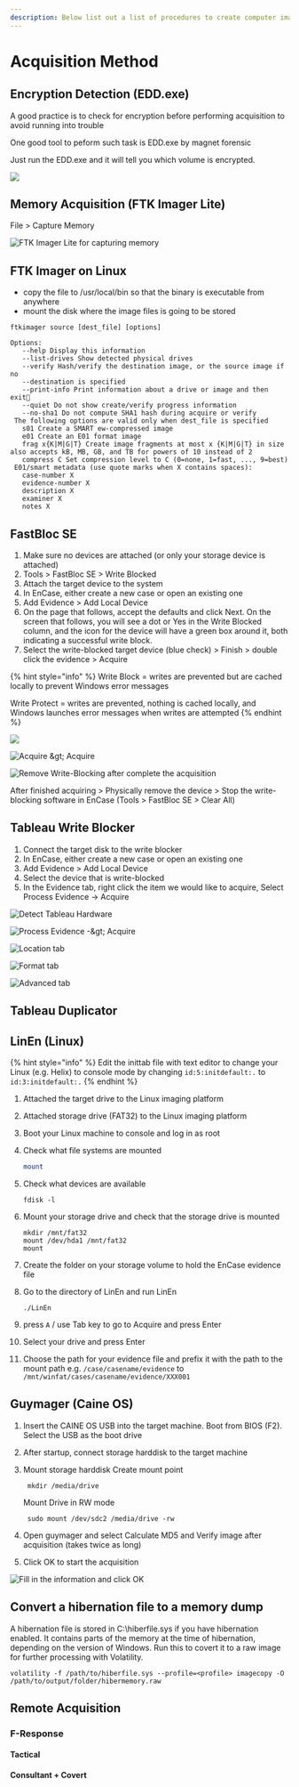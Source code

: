 ```yaml
---
description: Below list out a list of procedures to create computer images
---
```


# Acquisition Method

## Encryption Detection \(EDD.exe\)

A good practice is to check for encryption before performing acquisition to avoid running into trouble

One good tool to peform such task is EDD.exe by magnet forensic

Just run the EDD.exe and it will tell you which volume is encrypted.

![](../.gitbook/assets/image%20%2849%29.png)

## Memory Acquisition \(FTK Imager Lite\)

File &gt; Capture Memory

![FTK Imager Lite for capturing memory](../.gitbook/assets/2019-04-04-17_31_52-greenshot.png)

## FTK Imager on Linux 

* copy the file to /usr/local/bin so that the binary is executable from anywhere
* mount the disk where the image files is going to be stored

```
ftkimager source [dest_file] [options]
```


```
Options:
   --help Display this information
   --list-drives Show detected physical drives
   --verify Hash/verify the destination image, or the source image if no
   --destination is specified
   --print-info Print information about a drive or image and then exit
   --quiet Do not show create/verify progress information
   --no-sha1 Do not compute SHA1 hash during acquire or verify
 The following options are valid only when dest_file is specified
   s01 Create a SMART ew-compressed image
   e01 Create an E01 format image
   frag x{K|M|G|T} Create image fragments at most x {K|M|G|T} in size  also accepts kB, MB, GB, and TB for powers of 10 instead of 2 
   compress C Set compression level to C (0=none, 1=fast, ..., 9=best)
 E01/smart metadata (use quote marks when X contains spaces):
   case-number X
   evidence-number X
   description X
   examiner X
   notes X
```


## FastBloc SE

1. Make sure no devices are attached \(or only your storage device is attached\)
2. Tools &gt; FastBloc SE &gt; Write Blocked
3. Attach the target device to the system
4. In EnCase, either create a new case or open an existing one
5. Add Evidence &gt; Add Local Device
6. On the page that follows, accept the defaults and click Next. On the screen that follows, you will see a dot or Yes in the Write Blocked column, and the icon for the device will have a green box around it, both indicating a successful write block.
7. Select the write-blocked target device \(blue check\) &gt; Finish &gt; double click the evidence &gt; Acquire

{% hint style="info" %}
Write Block = writes are prevented but are cached locally to prevent Windows error messages

Write Protect = writes are prevented, nothing is cached locally, and Windows launches error messages when writes are attempted
{% endhint %}

![](../.gitbook/assets/image%20%2862%29.png)

![Acquire &amp;gt; Acquire](../.gitbook/assets/image%20%2863%29.png)

![Remove Write-Blocking after complete the acquisition](../.gitbook/assets/image%20%2864%29.png)

After finished acquiring &gt; Physically remove the device &gt; Stop the write-blocking software in EnCase \(Tools &gt; FastBloc SE &gt; Clear All\)

## Tableau Write Blocker

1. Connect the target disk to the write blocker 
2. In EnCase, either create a new case or open an existing one
3. Add Evidence &gt; Add Local Device
4. Select the device that is write-blocked
5. In the Evidence tab, right click the item we would like to acquire, Select Process Evidence -&gt; Acquire

![Detect Tableau Hardware](../.gitbook/assets/image%20%2822%29.png)

![Process Evidence -&amp;gt; Acquire](../.gitbook/assets/image%20%2816%29%20%282%29%20%282%29%20%282%29%20%282%29%20%282%29%20%282%29%20%281%29.png)

![Location tab](../.gitbook/assets/image%20%286%29%20%281%29%20%282%29%20%282%29%20%282%29%20%282%29%20%282%29%20%282%29%20%282%29.png)

![Format tab](../.gitbook/assets/image%20%287%29.png)

![Advanced tab](../.gitbook/assets/image%20%281%29.png)

## Tableau Duplicator

## LinEn \(Linux\)

{% hint style="info" %}
Edit the inittab file with text editor to change your Linux \(e.g. Helix\) to console mode by changing `id:5:initdefault:.` to `id:3:initdefault:.`
{% endhint %}

1. Attached the target drive to the Linux imaging platform
2. Attached storage drive \(FAT32\) to the Linux imaging platform
3. Boot your Linux machine to console and log in as root
4. Check what file systems are mounted

   ```bash
   mount
   ```

5. Check what devices are available

   ```text
   fdisk -l
   ```

6. Mount your storage drive and check that the storage drive is mounted

   ```text
   mkdir /mnt/fat32
   mount /dev/hda1 /mnt/fat32
   mount
   ```

7. Create the folder on your storage volume to hold the EnCase evidence file
8. Go to the directory of LinEn and run LinEn

   ```text
   ./LinEn
   ```

9. press `A` / use Tab key to go to Acquire and press Enter
10. Select your drive and press Enter
11. Choose the path for your evidence file and prefix it with the path to the mount path e.g. `/case/casename/evidence` to `/mnt/winfat/cases/casename/evidence/XXX001`

## Guymager \(Caine OS\)

1. Insert the CAINE OS USB into the target machine. Boot from BIOS \(F2\). Select the USB as the boot drive
2. After startup, connect storage harddisk to the target machine
3. Mount storage harddisk Create mount point

   ```text
    mkdir /media/drive
   ```

   Mount Drive in RW mode

   ```text
    sudo mount /dev/sdc2 /media/drive -rw
   ```

4. Open guymager and select Calculate MD5 and Verify image after acquisition \(takes twice as long\)
5. Click OK to start the acquisition 

![Fill in the information and click OK](../.gitbook/assets/image%20%2818%29%20%283%29%20%283%29.png)

## Convert a hibernation file to a memory dump

A hibernation file is stored in C:\hiberfile.sys if you have hibernation enabled. It contains parts of the memory at the time of hibernation, depending on the version of Windows. Run this to covert it to a raw image for further processing with Volatility.

```text
volatility -f /path/to/hiberfile.sys --profile=<profile> imagecopy -O /path/to/output/folder/hibermemory.raw
```

## Remote Acquisition

### F-Response

#### Tactical

#### Consultant + Covert

